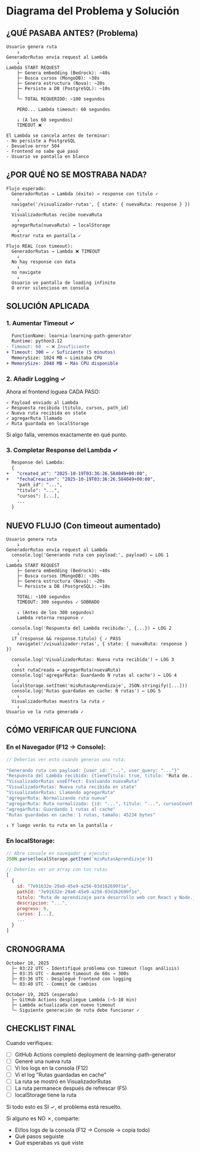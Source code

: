 # Diagrama del Problema y Solución

## ¿QUÉ PASABA ANTES? (Problema)

```
Usuario genera ruta
    ↓
GeneradorRutas envía request al Lambda
    ↓
Lambda START REQUEST
    ├─ Genera embedding (Bedrock): ~40s
    ├─ Busca cursos (MongoDB): ~30s  
    ├─ Genera estructura (Nova): ~20s
    ├─ Persiste a DB (PostgreSQL): ~10s
    │  
    └─ TOTAL REQUERIDO: ~100 segundos
    
    PERO... Lambda timeout: 60 segundos
    
    ↓ (A los 60 segundos)
    TIMEOUT ❌
    
El Lambda se cancela antes de terminar:
- No persiste a PostgreSQL
- Devuelve error 504
- Frontend no sabe qué pasó
- Usuario ve pantalla en blanco
```

## ¿POR QUÉ NO SE MOSTRABA NADA?

```
Flujo esperado:
  GeneradorRutas → Lambda (éxito) → response con titulo ✓
    ↓
  navigate('/visualizador-rutas', { state: { nuevaRuta: response } })
    ↓
  VisualizadorRutas recibe nuevaRuta
    ↓
  agregarRuta(nuevaRuta) → localStorage
    ↓
  Mostrar ruta en pantalla ✓

Flujo REAL (con timeout):
  GeneradorRutas → Lambda ❌ TIMEOUT
    ↓
  No hay response con data
    ↓
  no navigate
    ↓
  Usuario ve pantalla de loading infinito
  O error silencioso en consola
```

## SOLUCIÓN APLICADA

### 1. Aumentar Timeout ✓
```diff
  FunctionName: learnia-learning-path-generator
  Runtime: python3.12
- Timeout: 60  ← ❌ Insuficiente
+ Timeout: 300 ← ✓ Suficiente (5 minutos)
  MemorySize: 1024 MB ← Limitaba CPU
+ MemorySize: 2048 MB ← Más CPU disponible
```

### 2. Añadir Logging ✓
Ahora el frontend loguea CADA PASO:

```
✓ Payload enviado al Lambda
✓ Respuesta recibida (titulo, cursos, path_id)
✓ Nueva ruta recibida en state
✓ agregarRuta llamado
✓ Ruta guardada en localStorage
```

Si algo falla, veremos exactamente en qué punto.

### 3. Completar Response del Lambda ✓
```diff
  Response del Lambda:
  {
+   "created_at": "2025-10-19T03:36:26.584049+00:00",
+   "fechaCreacion": "2025-10-19T03:36:26.584049+00:00",
    "path_id": "...",
    "titulo": "...",
    "cursos": [...],
    ...
  }
```

## NUEVO FLUJO (Con timeout aumentado)

```
Usuario genera ruta
    ↓
GeneradorRutas envía request al Lambda
  console.log('Generando ruta con payload:', payload) ← LOG 1
    ↓
Lambda START REQUEST
    ├─ Genera embedding (Bedrock): ~40s
    ├─ Busca cursos (MongoDB): ~30s  
    ├─ Genera estructura (Nova): ~20s
    └─ Persiste a DB (PostgreSQL): ~10s
    
    TOTAL: ~100 segundos
    TIMEOUT: 300 segundos ✓ SOBRADO
    
    ↓ (Antes de los 300 segundos)
    Lambda retorna response ✓
    
  console.log('Respuesta del Lambda recibida:', {...}) ← LOG 2
    ↓
  if (response && response.titulo) { ✓ PASS
    navigate('/visualizador-rutas', { state: { nuevaRuta: response } })
    
  console.log('VisualizadorRutas: Nueva ruta recibida') ← LOG 3
    ↓
  const rutaCreada = agregarRuta(nuevaRuta)
  console.log('agregarRuta: Guardando N rutas al cache') ← LOG 4
    ↓
  localStorage.setItem('misRutasAprendizaje', JSON.stringify([...]))
  console.log('Rutas guardadas en cache: N rutas') ← LOG 5
    ↓
  VisualizadorRutas muestra la ruta ✓
    ↓
Usuario ve la ruta generada ✓
```

## CÓMO VERIFICAR QUE FUNCIONA

### En el Navegador (F12 → Console):
```javascript
// Deberías ver esto cuando generas una ruta:

"Generando ruta con payload: {user_id: "...", user_query: "..."}"
"Respuesta del Lambda recibida: {tieneTitulo: true, titulo: "Ruta de...", cursosCount: 5}"
"VisualizadorRutas useEffect: Evaluando nuevaRuta"
"VisualizadorRutas: Nueva ruta recibida en state"
"VisualizadorRutas: Llamando agregarRuta"
"agregarRuta: Normalizando ruta nueva"
"agregarRuta: Ruta normalizada: {id: "...", titulo: "...", cursosCount: 5}"
"agregarRuta: Guardando 1 rutas al cache"
"Rutas guardadas en cache: 1 rutas, tamaño: 45234 bytes"

↓ Y luego verás tu ruta en la pantalla ✓
```

### En localStorage:
```javascript
// Abre console en navegador y ejecuta:
JSON.parse(localStorage.getItem('misRutasAprendizaje'))

// Deberías ver un array con tus rutas
[
  {
    id: "7e91632e-29a0-45e9-a256-03d162699f1e",
    pathId: "7e91632e-29a0-45e9-a256-03d162699f1e",
    titulo: "Ruta de aprendizaje para desarrollo web con React y Node.js",
    descripcion: "...",
    progreso: 0,
    cursos: [...],
    ...
  }
]
```

## CRONOGRAMA

```
October 18, 2025
  ├─ 03:22 UTC - Identifiqué problema con timeout (logs análisis)
  ├─ 03:35 UTC - Aumenté timeout de 60s → 300s
  ├─ 03:36 UTC - Desplegué frontend con logging
  └─ 03:40 UTC - Commit de cambios
  
October 19, 2025 (esperado)
  ├─ GitHub Actions despliegue Lambda (~5-10 min)
  ├─ Lambda actualizada con nuevo timeout
  └─ Siguiente generación de ruta debe funcionar ✓
```

## CHECKLIST FINAL

Cuando verifiques:

- [ ] GitHub Actions completó deployment de learning-path-generator
- [ ] Generé una nueva ruta
- [ ] Vi los logs en la consola (F12)
- [ ] Vi el log "Rutas guardadas en cache"
- [ ] La ruta se mostró en VisualizadorRutas
- [ ] La ruta permanece después de refrescar (F5)
- [ ] localStorage tiene la ruta

Si todo esto es SI ✓, el problema está resuelto.

Si alguno es NO ✗, comparte:
- El/los logs de la consola (F12 → Console → copia todo)
- Qué pasos seguiste
- Qué esperabas vs qué viste
